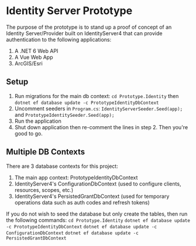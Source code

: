 # Identity Server Prototype
The purpose of the prototype is to stand up a proof of concept of an Identity Server/Provider built on IdentityServer4 that can provide authentication to the following applications:
1. A .NET 6 Web API
2. A Vue Web App
3. ArcGIS/Esri

## Setup
1. Run migrations for the main db context: `cd Prototype.Identity` then `dotnet ef database update -c PrototypeIdentityDbContext`
2. Uncomment seeders in `Program.cs`: `IdentityServerSeeder.Seed(app);` and `PrototypeIdentitySeeder.Seed(app);`
3. Run the application
4. Shut down application then re-comment the lines in step 2. Then you're good to go.

## Multiple DB Contexts
There are 3 database contexts for this project:
1. The main app context: PrototypeIdentityDbContext
2. IdentityServer4's ConfigurationDbContext (used to configure clients, resources, scopes, etc.)
3. IdentityServer4's PersistedGrantDbContext (used for temporary operations data such as auth codes and refresh tokens)

If you do not wish to seed the database but only create the tables, then run the following commands: 
`cd Prototype.Identity`
`dotnet ef database update -c PrototypeIdentityDbContext`
`dotnet ef database update -c ConfigurationDbContext`
`dotnet ef database update -c PersistedGrantDbContext`
